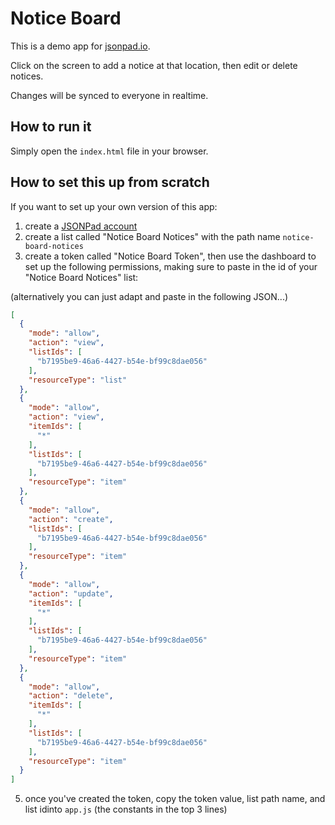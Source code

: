 # Notice Board

This is a demo app for [jsonpad.io](https://jsonpad.io).

Click on the screen to add a notice at that location, then edit or delete notices.

Changes will be synced to everyone in realtime.

## How to run it

Simply open the `index.html` file in your browser.

## How to set this up from scratch

If you want to set up your own version of this app:

1. create a [JSONPad account](https://jsonpad.io/register)
2. create a list called "Notice Board Notices" with the path name `notice-board-notices`
3. create a token called "Notice Board Token", then use the dashboard to set up the following permissions, making sure to paste in the id of your "Notice Board Notices" list:

(alternatively you can just adapt and paste in the following JSON...)

```json
[
  {
    "mode": "allow",
    "action": "view",
    "listIds": [
      "b7195be9-46a6-4427-b54e-bf99c8dae056"
    ],
    "resourceType": "list"
  },
  {
    "mode": "allow",
    "action": "view",
    "itemIds": [
      "*"
    ],
    "listIds": [
      "b7195be9-46a6-4427-b54e-bf99c8dae056"
    ],
    "resourceType": "item"
  },
  {
    "mode": "allow",
    "action": "create",
    "listIds": [
      "b7195be9-46a6-4427-b54e-bf99c8dae056"
    ],
    "resourceType": "item"
  },
  {
    "mode": "allow",
    "action": "update",
    "itemIds": [
      "*"
    ],
    "listIds": [
      "b7195be9-46a6-4427-b54e-bf99c8dae056"
    ],
    "resourceType": "item"
  },
  {
    "mode": "allow",
    "action": "delete",
    "itemIds": [
      "*"
    ],
    "listIds": [
      "b7195be9-46a6-4427-b54e-bf99c8dae056"
    ],
    "resourceType": "item"
  }
]
```

5. once you've created the token, copy the token value, list path name, and list idinto `app.js` (the constants in the top 3 lines) 
